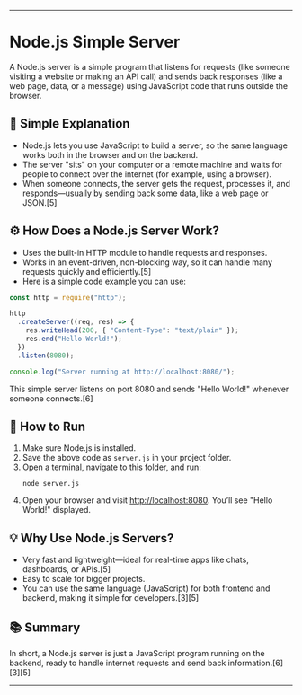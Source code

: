 
---

# Node.js Simple Server

A Node.js server is a simple program that listens for requests (like someone visiting a website or making an API call) and sends back responses (like a web page, data, or a message) using JavaScript code that runs outside the browser.

## 📝 Simple Explanation

- Node.js lets you use JavaScript to build a server, so the same language works both in the browser and on the backend.
- The server "sits" on your computer or a remote machine and waits for people to connect over the internet (for example, using a browser).
- When someone connects, the server gets the request, processes it, and responds—usually by sending back some data, like a web page or JSON.[5]

## ⚙️ How Does a Node.js Server Work?

- Uses the built-in HTTP module to handle requests and responses.
- Works in an event-driven, non-blocking way, so it can handle many requests quickly and efficiently.[5]
- Here is a simple code example you can use:

```js
const http = require("http");

http
  .createServer((req, res) => {
    res.writeHead(200, { "Content-Type": "text/plain" });
    res.end("Hello World!");
  })
  .listen(8080);

console.log("Server running at http://localhost:8080/");
```

This simple server listens on port 8080 and sends "Hello World!" whenever someone connects.[6]

## 🚀 How to Run

1. Make sure Node.js is installed.
2. Save the above code as `server.js` in your project folder.
3. Open a terminal, navigate to this folder, and run:
   ```
   node server.js
   ```
4. Open your browser and visit [http://localhost:8080](http://localhost:8080). You’ll see "Hello World!" displayed.

## 💡 Why Use Node.js Servers?

- Very fast and lightweight—ideal for real-time apps like chats, dashboards, or APIs.[5]
- Easy to scale for bigger projects.
- You can use the same language (JavaScript) for both frontend and backend, making it simple for developers.[3][5]

## 📚 Summary

In short, a Node.js server is just a JavaScript program running on the backend, ready to handle internet requests and send back information.[6][3][5]

---

